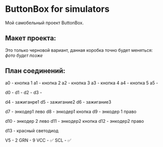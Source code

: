 # ButtonBox for simulators
Мой самобельный проект ButtonBox.

## Макет проекта:
Это только черновой вариант, данная коробка точно будет меняться:
*фото будет позже*

## План соединений:
a0 - кнопка 1
a1 - кнопка 2
a2 - кнопка 3
a3 - кнопка 4
a4 - кнопка 5
a5 - 

d0 -
d1 -
d2 -
d3 -

d4 - зажиганре1
d5 - зажигание2
d6 - зажигание3

d7 - энкодер1 лево
d8 - энкодер1 кнопка
d9 - энкодер 1 право

d10 - энкодер 2 лево
d11 - энкодер2 кнопка
d12 - энкодер2 право

d13 - красный светодиод

V5 - 2
GRN - 9
VCC - ✅
SCL - ✅
